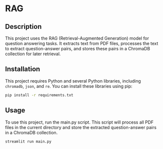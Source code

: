 # RAG

## Description

This project uses the RAG (Retrieval-Augmented Generation) model for question answering tasks. It extracts text from PDF files, processes the text to extract question-answer pairs, and stores these pairs in a ChromaDB collection for later retrieval.

## Installation

This project requires Python and several Python libraries, including `chromadb`, `json`, and `re`. You can install these libraries using pip:

```sh
pip install -r requirements.txt
```

## Usage
To use this project, run the main.py script. This script will process all PDF files in the current directory and store the extracted question-answer pairs in a ChromaDB collection.

```sh
streamlit run main.py
```
